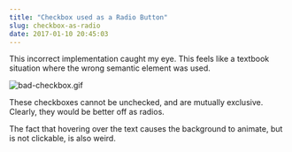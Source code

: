 ```yaml
---
title: "Checkbox used as a Radio Button"
slug: checkbox-as-radio
date: 2017-01-10 20:45:03
---
```


This incorrect implementation caught my eye. This feels like a textbook situation where the wrong semantic element was used.

![bad-checkbox.gif](/images/checkbox-as-radio/bad-checkbox.gif)

These checkboxes cannot be unchecked, and are mutually exclusive. Clearly, they would be better off as radios.

The fact that hovering over the text causes the background to animate, but is not clickable, is also weird.
